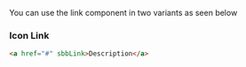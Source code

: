 You can use the link component in two variants as seen below

### Icon Link

```html
<a href="#" sbbLink>Description</a>
```
